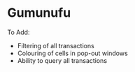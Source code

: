 # Gumunufu

To Add:
* Filtering of all transactions
* Colouring of cells in pop-out windows
* Ability to query all transactions

